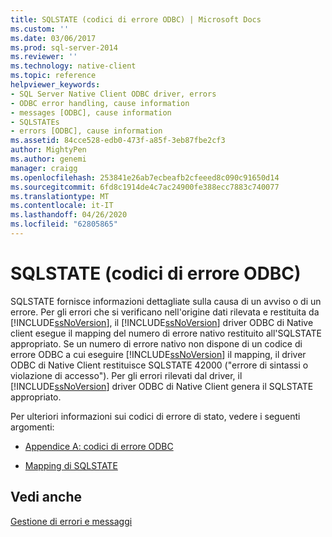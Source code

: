 ```yaml
---
title: SQLSTATE (codici di errore ODBC) | Microsoft Docs
ms.custom: ''
ms.date: 03/06/2017
ms.prod: sql-server-2014
ms.reviewer: ''
ms.technology: native-client
ms.topic: reference
helpviewer_keywords:
- SQL Server Native Client ODBC driver, errors
- ODBC error handling, cause information
- messages [ODBC], cause information
- SQLSTATEs
- errors [ODBC], cause information
ms.assetid: 84cce528-edb0-473f-a85f-3eb87fbe2cf3
author: MightyPen
ms.author: genemi
manager: craigg
ms.openlocfilehash: 253841e26ab7ecbeafb2cfeeed8c090c91650d14
ms.sourcegitcommit: 6fd8c1914de4c7ac24900fe388ecc7883c740077
ms.translationtype: MT
ms.contentlocale: it-IT
ms.lasthandoff: 04/26/2020
ms.locfileid: "62805865"
---
```

# <a name="sqlstate-odbc-error-codes"></a>SQLSTATE (codici di errore ODBC)
  SQLSTATE fornisce informazioni dettagliate sulla causa di un avviso o di un errore. Per gli errori che si verificano nell'origine dati rilevata e restituita da [!INCLUDE[ssNoVersion](../../includes/ssnoversion-md.md)], il [!INCLUDE[ssNoVersion](../../includes/ssnoversion-md.md)] driver ODBC di Native client esegue il mapping del numero di errore nativo restituito all'SQLSTATE appropriato. Se un numero di errore nativo non dispone di un codice di errore ODBC a cui eseguire [!INCLUDE[ssNoVersion](../../includes/ssnoversion-md.md)] il mapping, il driver ODBC di Native Client restituisce SQLSTATE 42000 ("errore di sintassi o violazione di accesso"). Per gli errori rilevati dal driver, il [!INCLUDE[ssNoVersion](../../includes/ssnoversion-md.md)] driver ODBC di Native Client genera il SQLSTATE appropriato.  
  
 Per ulteriori informazioni sui codici di errore di stato, vedere i seguenti argomenti:  
  
-   [Appendice A: codici di errore ODBC](https://go.microsoft.com/fwlink/?LinkId=89356)  
  
-   [Mapping di SQLSTATE](https://go.microsoft.com/fwlink/?LinkId=89355)  
  
## <a name="see-also"></a>Vedi anche  
 [Gestione di errori e messaggi](handling-errors-and-messages.md)  
  
  
